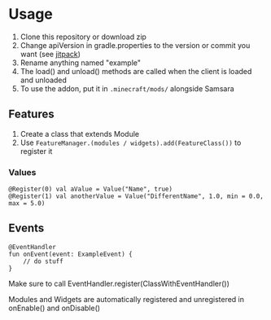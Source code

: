 # Usage
1. Clone this repository or download zip
2. Change apiVersion in gradle.properties to the version or commit you want (see [jitpack](https://jitpack.io/#chell-dev/Samsara))
3. Rename anything named "example"
4. The load() and unload() methods are called when the client is loaded and unloaded
5. To use the addon, put it in `.minecraft/mods/` alongside Samsara

## Features
1. Create a class that extends Module
2. Use `FeatureManager.(modules / widgets).add(FeatureClass())` to register it

### Values
```
@Register(0) val aValue = Value("Name", true)
@Register(1) val anotherValue = Value("DifferentName", 1.0, min = 0.0, max = 5.0)
```

## Events
```
@EventHandler
fun onEvent(event: ExampleEvent) {
    // do stuff
}
```
Make sure to call EventHandler.register(ClassWithEventHandler())

Modules and Widgets are automatically registered and unregistered in onEnable() and onDisable()